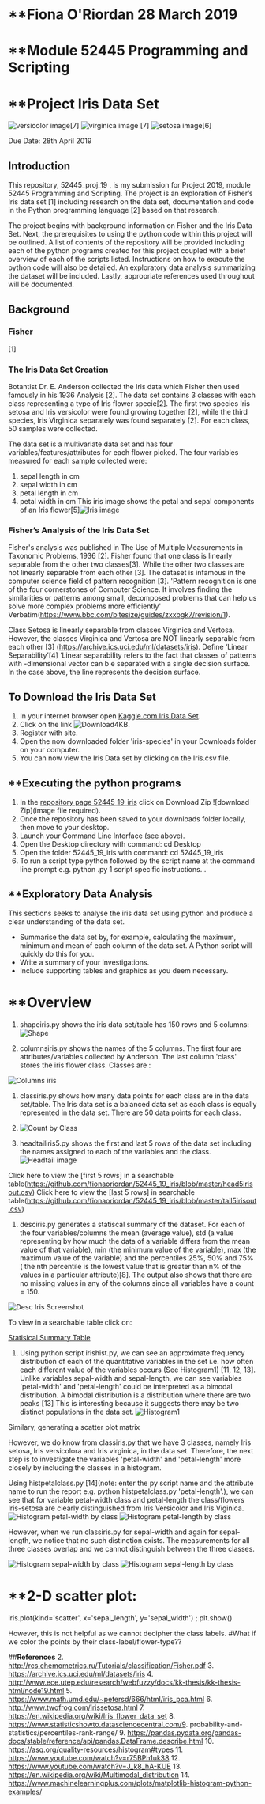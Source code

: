 # **Fiona O'Riordan 28 March 2019
# **Module 52445 Programming and Scripting
# **Project Iris Data Set

![versicolor image](https://github.com/fionaoriordan/52445_19_iris/blob/master/220px-Iris_versicolor_3.jpg)[7]
![virginica image](https://github.com/fionaoriordan/52445_19_iris/blob/master/220px-Iris_virginica.jpg) [7]
![setosa image](https://github.com/fionaoriordan/52445_19_iris/blob/master/setosaimage.jpg)[6]

Due Date: 28th April 2019

## **Introduction**
This repository, 52445_proj_19 , is my submission for Project 2019, module 52445 Programming and Scripting.  The project is an exploration of Fisher’s Iris data set [1] including research on the data set, documentation and code in the Python programming language [2] based on that research.  

The project begins with background information on Fisher and the Iris Data Set.  Next, the prerequisites to using the python code within this project will be outlined. A list of contents of the repository will be provided including each of the python programs created for this project coupled with a brief overview of each of the scripts listed.  Instructions on how to execute the python code will also be detailed.  An exploratory data analysis summarizing the dataset will be included.  Lastly, appropriate references used throughout will be documented.


## **Background**

### **Fisher**
[1]
### **The Iris Data Set Creation**
 Botantist Dr. E. Anderson collected the Iris data which Fisher then used famously in his 1936 Analysis [2].  The data set contains 3 classes with each class representing a type of Iris flower specie[2]. The first two species Iris setosa and Iris versicolor were found growing together [2], while the third species, Iris Virginica separately was found separately [2]. For each class, 50 samples were collected.

 The data set is a multivariate data set and has four variables/features/attributes for each flower picked. The four variables measured for each sample collected were:
   1. sepal length in cm
   1. sepal width in cm
   1. petal length in cm
   1. petal width in cm
  This iris image shows the petal and sepal components of an Iris flower[5]![Iris image](https://github.com/fionaoriordan/52445_19_iris/blob/master/iris_with_labels.jpg) 
 
 

### **Fisher’s Analysis of the Iris Data Set**
 Fisher's analysis was published in The Use of Multiple Measurements in Taxonomic Problems, 1936 [2].  Fisher found that one class is linearly separable from the other two classes[3]. While the other two classes are not linearly separable from each other [3]. The dataset is infamous in the computer science field of pattern recognition [3]. 'Pattern recognition is one of the four cornerstones of Computer Science. It involves finding the similarities or patterns among small, decomposed problems that can help us solve more complex problems more efficiently' Verbatim(https://www.bbc.com/bitesize/guides/zxxbgk7/revision/1).


Class Setosa is linearly separable from classes Virginica and Vertosa. However, the classes Virginica and Vertosa are NOT linearly separable from each other [3] (https://archive.ics.uci.edu/ml/datasets/iris).  Define ‘Linear Separability’[4]
‘Linear separability refers to the fact that classes of patterns with -dimensional vector  can b e separated with a single decision surface. In the case above, the line  represents the decision surface.


## **To Download the Iris Data Set**
1. In your internet browser open [Kaggle.com Iris Data Set](https://www.kaggle.com/uciml/iris). 
1. Click on the link ![Download4KB](https://github.com/fionaoriordan/52445_19_iris/blob/master/kaggleirisdownload.png).
1. Register with site.
1. Open the now downloaded folder 'iris-species' in your Downloads folder on your computer.
1. You can now view the Iris Data set by clicking on the Iris.csv file.

## **Executing the python programs

1. In the [repository page 52445_19_iris](https://github.com/fionaoriordan/52445_19_iris/blob/master/iris_with_labels.jpg) click on Download Zip ![download Zip](image file required).
1. Once the repository has been saved to your downloads folder locally, then move to your desktop.
1. Launch your Command Line Interface (see above).
1. Open the Desktop directory with command: cd Desktop
1. Open the folder 52445_19_iris with command: cd 52445_19_iris
1. To run a script type python followed by the script name at the command line prompt e.g. python .py
1  script specific instructions…

## **Exploratory Data Analysis

This sections seeks to analyse the iris data set using python and produce a clear understanding of the data set.

* Summarise the data set by, for example, calculating the maximum, minimum and mean of each column of the data set. A Python script will quickly do this for you.
*  Write a summary of your investigations.
*  Include supporting tables and graphics as you deem necessary.
# **Overview 
1. shapeiris.py shows the iris data set/table has 150 rows and 5 columns:
![Shape](https://github.com/fionaoriordan/52445_19_iris/blob/master/shapeimage.png)


1. columnsiris.py shows the names of the 5 columns. The first four are attributes/variables collected by Anderson. The last column 'class' stores the iris flower class. Classes are  :

![Columns iris](https://github.com/fionaoriordan/52445_19_iris/blob/master/columnsimage.png)

1. classiris.py shows how many data points for each class are in the data set/table. The Iris data set is a balanced data set as each class is equally represented in the data set. There are 50 data points for each class.

1. ![Count by Class](https://github.com/fionaoriordan/52445_19_iris/blob/master/countclassimage.png)

1. headtailiris5.py shows the first and last 5 rows of the data set including the names assigned to each of the variables and the class.  ![Headtail image](https://github.com/fionaoriordan/52445_19_iris/blob/master/imgheadtail5.png)

Click here to view the [first 5 rows] in a searchable table(https://github.com/fionaoriordan/52445_19_iris/blob/master/head5irisout.csv)
Click here to view the [last 5 rows] in searchable table(https://github.com/fionaoriordan/52445_19_iris/blob/master/tail5irisout.csv)

1. desciris.py generates a statiscal summary of the dataset. For each of the four variables/columns the mean (average value), std (a value representing by how much the data of a variable differs from the mean value of that variable), min (the minimum value of the variable), max (the maximum value of the variable) and the percentiles 25%, 50% and 75% ( the nth percentile is the lowest value that is greater than n% of the values in a particular attribute)[8].  The output also shows that there are no missing values in any of the columns since all variables have a count = 150. 

![Desc Iris Screenshot](https://github.com/fionaoriordan/52445_19_iris/blob/master/descirisshot.png)

To view in a searchable table click on:

[Statisical Summary Table](https://github.com/fionaoriordan/52445_19_iris/blob/master/descirisoutput.csv)

 
1. Using python script irishist.py, we can see an approximate frequency distribution of each of the quantitative variables in the set i.e. how often each different value of the variables occurs (See Histogram1) [11, 12, 13]. Unlike variables sepal-width and sepal-length, we can see variables 'petal-width' and 'petal-length' could be interpreted as a bimodal distribution. A bimodal distribution is a distribution where there are two peaks [13]  This is interesting because it suggests there may be two distinct populations in the data set. 
![Histogram1](https://github.com/fionaoriordan/52445_19_iris/blob/master/Histogram1.png)

Similary, generating a scatter plot matrix 

However, we do know from classiris.py that we have 3 classes, namely Iris setosa, Iris versicolora and Iris virginica, in the data set. Therefore, the next step is to investigate the variables 'petal-width' and 'petal-length' more closely by including the classes in a histogram. 

Using histpetalclass.py [14](note: enter the py script name and the attribute name to run the report e.g. python histpetalclass.py 'petal-length'.), we can see that for variable petal-width class and petal-length the class/flowers Iris-setosa are clearly distinguished from Iris Versicolor and Iris Viginica. 
![Histogram petal-width by class](https://github.com/fionaoriordan/52445_19_iris/blob/master/Hist_petal-width.png)
![Histogram petal-length by class](https://github.com/fionaoriordan/52445_19_iris/blob/master/Hist_petal-length.png)

However, when we run classiris.py for sepal-width and again for sepal-length, we notice that no such distinction exists. The measurements for all three classes overlap and we cannot distinguish between the three classes.

![Histogram sepal-width by class](https://github.com/fionaoriordan/52445_19_iris/blob/master/Hist_sepal-width.png)
![Histogram sepal-length by class](https://github.com/fionaoriordan/52445_19_iris/blob/master/Hist_sepal-length.png)

 


# **2-D scatter plot:


iris.plot(kind='scatter', x='sepal_length', y='sepal_width') ;
plt.show()

However, this is not helpful as we cannot decipher the class labels.
#What if we color the points by their class-label/flower-type??






##**References**
2. http://rcs.chemometrics.ru/Tutorials/classification/Fisher.pdf
3. https://archive.ics.uci.edu/ml/datasets/iris
4. http://www.ece.utep.edu/research/webfuzzy/docs/kk-thesis/kk-thesis-html/node19.html
5. https://www.math.umd.edu/~petersd/666/html/iris_pca.html
6. http://www.twofrog.com/irissetosa.html
7. https://en.wikipedia.org/wiki/Iris_flower_data_set
8. https://www.statisticshowto.datasciencecentral.com/9. probability-and-statistics/percentiles-rank-range/
9. https://pandas.pydata.org/pandas-docs/stable/reference/api/pandas.DataFrame.describe.html
10. https://asq.org/quality-resources/histogram#types
11. https://www.youtube.com/watch?v=r75BPh1uk38
12. https://www.youtube.com/watch?v=J_k8_hA-KUE
13. https://en.wikipedia.org/wiki/Multimodal_distribution
14. https://www.machinelearningplus.com/plots/matplotlib-histogram-python-examples/
